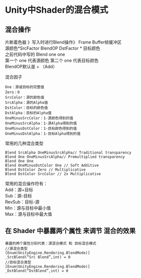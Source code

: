 <!-- 码云挂件,在码云、Typora下style无效 -->
<div style="position: absolute; right: 0 ;top: 0; opacity: 70%;">

</div>

# Unity中Shader的混合模式

## 混合操作

片断着色器 》写入时进行Blend操作》 Frame Buffer帧缓冲区  
源颜色*SrcFactor BlendOP DstFactor * 目标颜色  
之前代码中写的 Blend one one  
第一个 one 代表源颜色
第二个 one 代表目标颜色  
BlendOP默认是 + （Add）

混合因子

    One：源或目标的完整值
    Zero：0
    SrcColor：源的颜色值
    SrcAlpha：源的Alpha值
    DstColor：目标的颜色值
    DstAlpha：目标的Alpha值
    OneMinusSrcColor：1-源颜色得到的值
    OneMinusSrcAlpha：1-源Alpha得到的值
    OneMinusDstColor：1-目标颜色得到的值
    OneMinusDstAlpha：1-目标Alpha得到的值

常用的几种混合类型

    Blend SrcAlpha OneMinusSrcAlpha// Traditional transparency
    Blend One OneMinusSrcAlpha// Premultiplied transparency
    Blend One One
    Blend OneMinusDstColor One // Soft Additive
    Blend DstColor Zero // Multiplicative
    Blend DstColor SrcColor // 2x Multiplicative

常用的混合操作符有：  
Add：源+目标  
Sub：源-目标  
RevSub：目标-源  
Min：源与目标中最小值  
Max：源与目标中最大值
## 在 Shader 中暴露两个属性 来调节 混合的效果

    暴露的两个属性分别代表：源混合模式 和 目标混合模式
    //源混合类型
    [Enum(UnityEngine.Rendering.BlendMode)]
    _SrcBlend(“Src Blend”,int) = 0
    //目标混合类型
    [Enum(UnityEngine.Rendering.BlendMode)]
    _DstBlend(“DstBlend”,int) = 0